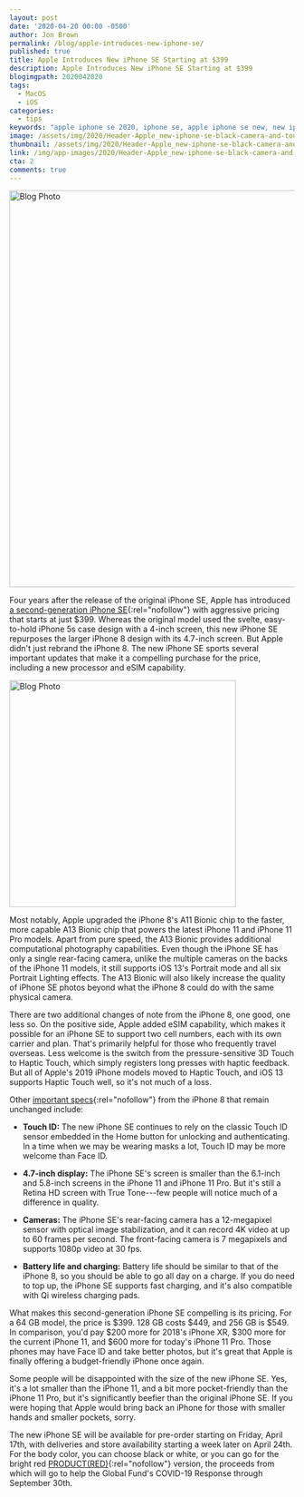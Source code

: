 ```yaml
---
layout: post
date: '2020-04-20 00:00 -0500'
author: Jon Brown
permalink: /blog/apple-introduces-new-iphone-se/
published: true
title: Apple Introduces New iPhone SE Starting at $399
description: Apple Introduces New iPhone SE Starting at $399
blogimgpath: 2020042020
tags:
  - MacOS
  - iOS
categories:
  - tips
keywords: "apple iphone se 2020, iphone se, apple iphone se new, new iphone se"
image: /assets/img/2020/Header-Apple_new-iphone-se-black-camera-and-touch-id_04152020.jpg
thumbnail: /assets/img/2020/Header-Apple_new-iphone-se-black-camera-and-touch-id_04152020.jpg
link: /img/app-images/2020/Header-Apple_new-iphone-se-black-camera-and-touch-id_04152020.jpg
cta: 2
comments: true
---
```

<img alt="Blog Photo" src="{{ site.site_cdn }}/assets/img/blog/2020/2020042020/image1.jpg" class="img-fluid rounded m-2" width="700" />

Four years after the release of the original iPhone SE, Apple has
introduced [a second-generation iPhone
SE](https://www.apple.com/iphone-se/){:rel="nofollow"} with aggressive
pricing that starts at just \$399. Whereas the original model used the
svelte, easy-to-hold iPhone 5s case design with a 4-inch screen, this
new iPhone SE repurposes the larger iPhone 8 design with its 4.7-inch
screen. But Apple didn't just rebrand the iPhone 8. The new iPhone SE
sports several important updates that make it a compelling purchase for
the price, including a new processor and eSIM
capability.

<img alt="Blog Photo" src="{{ site.site_cdn }}/assets/img/blog/2020/2020042020/image2.jpg" class="img-fluid rounded m-2" width="400" />

Most notably, Apple upgraded the iPhone 8's A11 Bionic chip to the
faster, more capable A13 Bionic chip that powers the latest iPhone 11
and iPhone 11 Pro models. Apart from pure speed, the A13 Bionic provides
additional computational photography capabilities. Even though the
iPhone SE has only a single rear-facing camera, unlike the multiple
cameras on the backs of the iPhone 11 models, it still supports iOS 13's
Portrait mode and all six Portrait Lighting effects. The A13 Bionic will
also likely increase the quality of iPhone SE photos beyond what the
iPhone 8 could do with the same physical camera.

There are two additional changes of note from the iPhone 8, one good,
one less so. On the positive side, Apple added eSIM capability, which
makes it possible for an iPhone SE to support two cell numbers, each
with its own carrier and plan. That's primarily helpful for those who
frequently travel overseas. Less welcome is the switch from the
pressure-sensitive 3D Touch to Haptic Touch, which simply registers long
presses with haptic feedback. But all of Apple's 2019 iPhone models
moved to Haptic Touch, and iOS 13 supports Haptic Touch well, so it's
not much of a loss.

Other [important
specs](https://www.apple.com/iphone-se/specs/){:rel="nofollow"} from the
iPhone 8 that remain unchanged include:

-   **Touch ID:** The new iPhone SE continues to rely on the classic
    Touch ID sensor embedded in the Home button for unlocking and
    authenticating. In a time when we may be wearing masks a lot, Touch
    ID may be more welcome than Face ID.

-   **4.7-inch display:** The iPhone SE's screen is smaller than the
    6.1-inch and 5.8-inch screens in the iPhone 11 and iPhone 11 Pro.
    But it's still a Retina HD screen with True Tone---few people will
    notice much of a difference in quality.

-   **Cameras:** The iPhone SE's rear-facing camera has a 12-megapixel
    sensor with optical image stabilization, and it can record 4K video
    at up to 60 frames per second. The front-facing camera is 7
    megapixels and supports 1080p video at 30 fps.

-   **Battery life and charging:** Battery life should be similar to
    that of the iPhone 8, so you should be able to go all day on a
    charge. If you do need to top up, the iPhone SE supports fast
    charging, and it's also compatible with Qi wireless charging pads.

What makes this second-generation iPhone SE compelling is its pricing.
For a 64 GB model, the price is \$399. 128 GB costs \$449, and 256 GB is
\$549. In comparison, you'd pay \$200 more for 2018's iPhone XR, \$300
more for the current iPhone 11, and \$600 more for today's iPhone 11
Pro. Those phones may have Face ID and take better photos, but it's
great that Apple is finally offering a budget-friendly iPhone once
again.

Some people will be disappointed with the size of the new iPhone SE.
Yes, it's a lot smaller than the iPhone 11, and a bit more
pocket-friendly than the iPhone 11 Pro, but it's significantly beefier
than the original iPhone SE. If you were hoping that Apple would bring
back an iPhone for those with smaller hands and smaller pockets, sorry.

The new iPhone SE will be available for pre-order starting on Friday,
April 17th, with deliveries and store availability starting a week later
on April 24th. For the body color, you can choose black or white, or you
can go for the bright red
[PRODUCT(RED)](https://www.apple.com/product-red/){:rel="nofollow"}
version, the proceeds from which will go to help the Global Fund's
COVID-19 Response through September 30th.